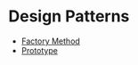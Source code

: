 # Design Patterns

- [Factory Method](factory-method/factory-method.py)
- [Prototype](prototype/prototype.py)

